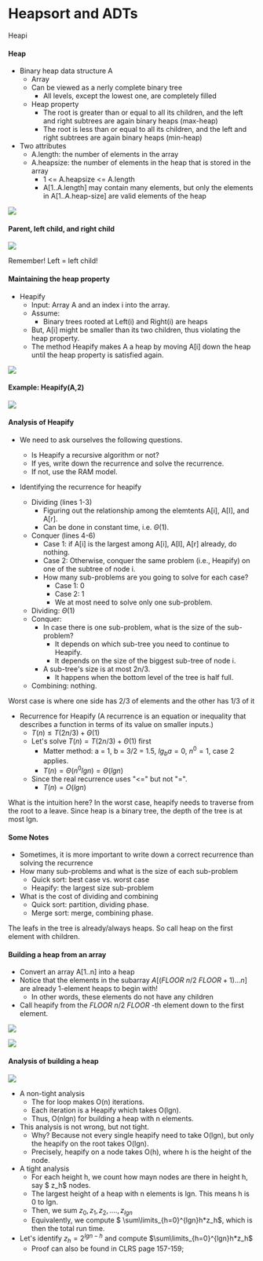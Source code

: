 # Heapsort and ADTs

Heapi

#### Heap

- Binary heap data structure A
  - Array
  - Can be viewed as a nerly complete binary tree
    - All levels, except the lowest one, are completely filled
  - Heap property
    - The root is greater than or equal to all its children, and the left and right subtrees are again binary heaps (max-heap)
    - The root is less than or equal to all its children, and the left and right subtrees are again binary heaps (min-heap)
- Two attributes
  - A.length: the number of elements in the array
  - A.heapsize: the number of elements in the heap that is stored in the array
    - 1 <= A.heapsize <= A.length
    - A[1..A.length] may contain many elements, but only the elements in A[1..A.heap-size] are valid elements of the heap

![](.\img\28.png)

#### Parent, left child, and right child

![](.\img\29.png)

Remember! Left = left child!

#### Maintaining the heap property

- Heapify
  - Input: Array A and an index i into the array.
  - Assume:
    - Binary trees rooted at Left(i) and Right(i) are heaps
  - But, A[i] might be smaller than its two children, thus violating the heap property. 
  - The method Heapify makes A a heap by moving A[i] down the heap until the heap property is satisfied again.

![](.\img\30.png)

#### Example: Heapify(A,2)

![](.\img\31.png)

#### Analysis of Heapify

- We need to ask ourselves the following questions.
  - Is Heapify a recursive algorithm or not?
  - If yes, write down the recurrence and solve the recurrence.
  - If not, use the RAM model.



- Identifying the recurrence for heapify
  - Dividing (lines 1-3)
    - Figuring out the relationship among the elemtents A[i], A[I], and A[r].
    - Can be done in constant time, i.e. $\Theta(1)$.
  - Conquer (lines 4-6)
    - Case 1: if A[i] is the largest among A[i], A[I], A[r] already, do nothing.
    - Case 2: Otherwise, conquer the same problem (i.e., Heapify) on one of the subtree of node i.
    - How many sub-problems are you going to solve for each case?
      - Case 1: 0
      - Case 2: 1
      - We at most need to solve only one sub-problem.
  - Dividing: $\Theta(1)$
  - Conquer:
    - In case there is one sub-problem, what is the size of the sub-problem?
      - It depends on which sub-tree you need to continue to Heapify.
      - It depends on the size of the biggest sub-tree of node i.
    - A sub-tree's size is at most 2n/3.
      - It happens when the bottom level of the tree is half full.
  - Combining: nothing.

Worst case is where one side has 2/3 of elements and the other has 1/3 of it

- Recurrence for Heapify (A recurrence is an equation or inequality that describes a function in terms of its value on smaller inputs.)
  - $T(n) \leq T(2n/3) + \Theta(1)$
  - Let's solve $T(n)=T(2n/3) + \Theta(1)$ first
    - Matter method: a = 1, b = 3/2 = 1.5, $lg_ba = 0$, $n^0=1$, case 2 applies.
    - $T(n)=\Theta(n^0lgn)=\Theta(lgn)$
  - Since the real recurrence uses "<=" but not "=".
    - $T(n)=O(lgn)$

What is the intuition here? In the worst case, heapify needs to traverse from the root to a leave. Since heap is a binary tree, the depth of the tree is at most lgn. 



#### Some Notes

- Sometimes, it is more important to write down a correct recurrence than solving the recurrence
- How many sub-problems and what is the size of each sub-problem
  - Quick sort: best case vs. worst case
  - Heapify: the largest size sub-problem
- What is the cost of dividing and combining
  - Quick sort: partition, dividing phase.
  - Merge sort: merge, combining phase.

The leafs in the tree is already/always heaps. So call heap on the first element with children.

#### Building a heap from an array

- Convert an array A[1..n] into a heap
- Notice that the elements in the subarray $A[(FLOOR \ n/2 \ FLOOR + 1) ... n]$ are already 1-element heaps to begin with!
  - In other words, these elements do not have any children
-  Call heapify from the $FLOOR \ n/2 \ FLOOR$ -th element down to the first element.

![](.\img\32.png)

![](.\img\34.png)

#### Analysis of building a heap

![](.\img\32.png)

- A non-tight analysis
  - The for loop makes O(n) iterations.
  - Each iteration is a Heapify which takes O(lgn).
  - Thus, O(nlgn) for building a heap with n elements.
- This analysis is not wrong, but not tight.
  - Why? Because not every single heapify need to take O(lgn), but only the heapify on the root takes O(lgn).
  - Precisely, heapify on a node takes O(h), where h is the height of the node.
- A tight analysis
  - For each height h, we count how mayn nodes are there in height h, say $ z_h$ nodes.
  - The largest height of a heap with n elements is lgn. This means h is 0 to lgn.
  - Then, we sum $z_0, z_1, z_2, ...., z_{lgn}$
  - Equivalently, we compute $ \sum\limits_{h=0}^{lgn}h*z_h$, which is then the total run time.
- Let's identify $z_h = 2^{lgn-h}$ and compute $\sum\limits_{h=0}^{lgn}h*z_h$
  - Proof can also be found in CLRS page 157-159;

